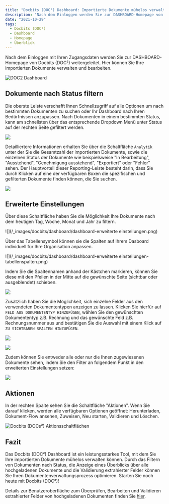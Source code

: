 ```yaml
---
title: "Docbits (DOC²) Dashboard: Importierte Dokumente mühelos verwalten"
description: "Nach dem Einloggen werden Sie zur DASHBOARD-Homepage von Docbits (DOC²) weitergeleitet. Hier können Sie Ihre importierten Dokumente verwalten und bearbeiten. Erfahren Sie hier, wie Sie das Dashboard nutzen können."
date: "2021-10-29"
tags:
  - Docbits (DOC²)
  - Dashboard
  - Homepage
  - Überblick
---
```


Nach dem Einloggen mit Ihren Zugangsdaten werden Sie zur DASHBOARD-Homepage von Docbits (DOC²) weitergeleitet. Hier können Sie Ihre importierten Dokumente verwalten und bearbeiten.

![DOC2 Dashboard](/_images/docbits/dashboard/dashboard.png)


## **Dokumente nach Status filtern**

Die oberste Leiste verschafft Ihnen Schnellzugriff auf alle Optionen um nach bestimmten Dokumenten zu suchen oder Ihr Dashboard nach Ihren Bedürfnissen anzupassen. Nach Dokumenten in einem bestimmten Status, kann am schnellsten über das entsprechende Dropdown Menü unter Status auf der rechten Seite gefiltert werden.

![](/_images/docbits/dashboard/dashboard-status.png)


Detailliertere Informationen erhalten Sie über die Schaltfläche `Analytik` unter der Sie die Gesamtzahl der importierten Dokumente, sowie die einzelnen Status der Dokumente wie beispielsweise "In Bearbeitung", "Ausstehend", "Genehmigung ausstehend", "Exportiert" oder "Fehler" sehen. Der Hauptvorteil dieser Reporting-Leiste besteht darin, dass Sie durch Klicken auf eine der verfügbaren Boxen die spezifischen und gefilterten Dokumente finden können, die Sie suchen.

![](/_images/docbits/dashboard/dashboard-analytik.png)

## **Erweiterte Einstellungen**

Über diese Schaltfläche haben Sie die Möglichkeit Ihre Dokumente nach dem heutigen Tag, Woche, Monat und Jahr zu filtern.

![](/_images/docbits/dashboard/dashboard-erweiterte einstellungen.png)

Über das Tabellensymbol können sie die Spalten auf Ihrem Dasboard individuell für Ihre Organisation anpassen.

![](/_images/docbits/dashboard/dashboard-erweiterte einstellungen-tabellenspalten.png)

Indem Sie die Spaltennamen anhand der Kästchen markieren, können Sie diese mit den Pfeilen in der Mitte auf die gewünschte Seite (sichtbar oder ausgeblendet) schieben.

![](/_images/docbits/dashboard/dashboard-spalten-einstellungen.png)

Zusätzlich haben Sie die Möglichkeit, sich einzelne Felder aus den verwendeten Dokumententypen anzeigen zu lassen. Klicken Sie hierfür auf `FELD AUS DOKUMENTENTYP HINZUFÜGEN`, wählen Sie den gewünschten Dokumententyp z.B. Rechnung und das gewünschte Feld z.B. Rechnungsnummer aus und bestätigen Sie die Auswahl mit einem Klick auf `ZU SICHTBAREN SPALTEN HINZUFÜGEN`.

![](/_images/docbits/dashboard/dashboard-spalten-einstellungen-feld-aus-dokumententyp.png)

![](/_images/docbits/dashboard/dashboard-rechnungsnummer.png)


Zudem können Sie entweder alle oder nur die Ihnen zugewiesenen Dokumente sehen, indem Sie den Filter an folgendem Punkt in den erweiterten Einstellungen setzen:

![](/_images/docbits/dashboard/dashboard-zugewiesen-an.png)


## **Aktionen**

In der rechten Spalte sehen Sie die Schaltfläche "Aktionen". Wenn Sie darauf klicken, werden alle verfügbaren Optionen geöffnet: Herunterladen, Dokument-Flow ansehen, Zuweisen, Neu starten, Validieren und Löschen.

![Docbits (DOCs²) Aktionsschaltflächen](/_images/docbits/dashboard/dashboard-aktionen_dokument.gif)

## **Fazit**

Das Docbits (DOC²) Dashboard ist ein leistungsstarkes Tool, mit dem Sie Ihre importierten Dokumente mühelos verwalten können. Durch das Filtern von Dokumenten nach Status, die Anzeige eines Überblicks über alle hochgeladenen Dokumente und die Validierung extrahierter Felder können Sie Ihren Dokumentenverwaltungsprozess optimieren. Starten Sie noch heute mit Docbits (DOC²)!

Details zur Benutzeroberfläche zum Überprüfen, Bearbeiten und Validieren extrahierter Felder von hochgeladenen Dokumenten finden Sie [hier](/docbits/document-validation/).

